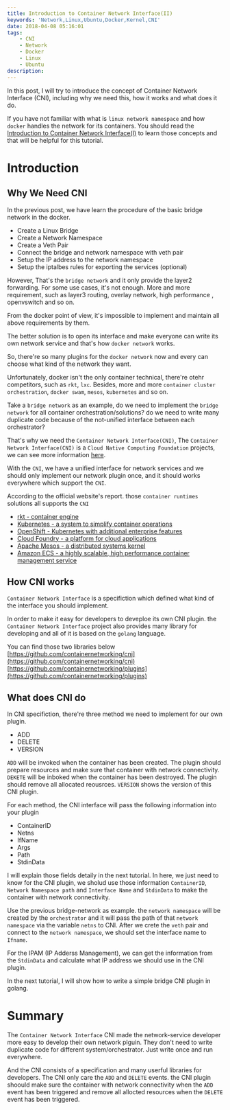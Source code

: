```yaml
---
title: Introduction to Container Network Interface(II)
keywords: 'Network,Linux,Ubuntu,Docker,Kernel,CNI'
date: 2018-04-08 05:16:01
tags:
	- CNI
	- Network
	- Docker
	- Linux
	- Ubuntu
description:
---
```


In this post, I will try to introduce the concept of Container Network Interface (CNI), including why we need this, how it works and what does it do.

If you have not familiar with what is `linux network namespace` and how `docker` handles the network for its containers.
You should read the [Introduction to Container Network Interface(I)](http://hwchiu.com/introduce-cni-i.html#more) to learn those concepts and that will be helpful for this tutorial.

<!--more-->

Introduction
============
## Why We Need CNI
In the previous post, we have learn the procedure of the basic bridge network in the docker.
- Create a Linux Bridge
- Create a Network Namespace
- Create a Veth Pair
- Connect the bridge and network namespace with veth pair
- Setup the IP address to the network namespace
- Setup the iptalbes rules for exporting the services (optional)

However, That's the `bridge network` and it only provide the layer2 forwarding. For some use cases, it's not enough.
More and more requirement, such as layer3 routing, overlay network, high performance
, openvswitch and so on.


From the docker point of view, it's impossible to implement and maintain all above requirements by them.

The better solution is to open its interface and make everyone can write its own network service and that's how `docker network` works.

So, there're so many plugins for the `docker network` now and every can choose what kind of the network they want.

Unfortunately, docker isn't the only container technical, there're otehr competitors, such as `rkt`, `lxc`.
Besides, more and more `container cluster orchestration`, `docker swam`, `mesos`, `kubernetes` and so on.

Take a `bridge network` as an example, do we need to implement the `bridge network` for all container orchestration/solutions? do we need to write many duplicate code because of the not-unified interface between each orchestrator?

That's why we need the `Container Network Interface(CNI)`, The `Container Network Interface(CNI)` is a `Cloud Native Computing Foundation` projects, we can see more information [here](https://github.com/containernetworking/cni).

With the `CNI`, we have a unified interface for network services and we should only implement our network plugin once, and it should works everywhere which support the `CNI`.

According to the official website's report. those `container runtimes` solutions all supports the `CNI`
-   [rkt - container engine](https://coreos.com/blog/rkt-cni-networking.html)
-   [Kubernetes - a system to simplify container operations](http://kubernetes.io/docs/admin/network-plugins/)
-   [OpenShift - Kubernetes with additional enterprise features](https://github.com/openshift/origin/blob/master/docs/openshift_networking_requirements.md)
-   [Cloud Foundry - a platform for cloud applications](https://github.com/cloudfoundry-incubator/cf-networking-release)
-   [Apache Mesos - a distributed systems kernel](https://github.com/apache/mesos/blob/master/docs/cni.md)
-   [Amazon ECS - a highly scalable, high performance container management service](https://aws.amazon.com/ecs/)


## How CNI works
`Container Network Interface` is a specifiction which defined what kind of the interface you should implement. 

In order to make it easy for developers to deveploe its own CNI plugin. the `Container Network Interface` project also provides many library for developing and all of it is based on the `golang` language.

You can find those two libraries below
[https://github.com/containernetworking/cni](https://github.com/containernetworking/cni)
[https://github.com/containernetworking/plugins](https://github.com/containernetworking/plugins)

## What does CNI do

In CNI specifiction, there're three method we need to implement for our own plugin.
- ADD
- DELETE
- VERSION

`ADD` will be invoked when the container has been created. The plugin should prepare resources and make sure that container with network connectivity.
`DEKETE` will be inboked when the container has been destroyed. The plugin should remove all allocated reousrces.
`VERSION` shows the version of this CNI plugin.


For each method, the CNI interface will pass the following information into your plugin
- ContainerID
- Netns
- IfName
- Args
- Path
- StdinData

I will explain those fields detaily in the next tutorial. In here, we just need to know for the CNI plugin, we sholud use those information `ContainerID`, `Network Namespace path` and `Interface Name` and `StdinData` to make the container with network connectivity.

Use the previous bridge-network as example. the `network namespace` will be created by the `orchestrator` and it will pass the path of that `network namespace` via the variable `netns` to CNI.
After we crete the `veth` pair and connect to the `network namespace`, we should set the interface name to `Ifname`.

For the IPAM (IP Adderss Management), we can get the information from the `StdinData` and calculate what IP address we should use in the CNI plugin.

In the next tutorial, I will show how to write a simple bridge CNI plugin in golang.

Summary
=======
The `Container Network Interface` CNI made the network-service developer more easy to develop their own network plguin. They don't need to write duplicate code for different system/orchestrator.
Just write once and run everywhere.

And the CNI consists of a specification and many userful libraries for developers. The CNI only care the `ADD` and `DELETE` events. the CNI plugin shoould make sure the container with network connectivity when the `ADD` event has been triggered and remove all allocted resources when the `DELETE` event has been triggered.

